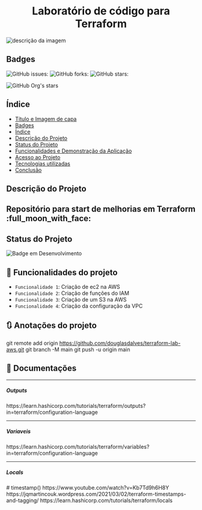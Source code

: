 <h1 align="center"> Laboratório de código para Terraform </h1>

![descrição da imagem](https://imgur.com/gallery/SrIiOc7)

## Badges

![GitHub issues:](https://img.shields.io/github/issues/douglasdalves/terraform-lab-aws)
![GitHub forks:](https://img.shields.io/github/forks/douglasdalves/terraform-lab-aws)
![GitHub stars:](https://img.shields.io/github/stars/douglasdalves/terraform-lab-aws)

![GitHub Org's stars](https://img.shields.io/github/stars/douglasdalves?style=social)

## Índice 

* [Título e Imagem de capa](#Título-e-Imagem-de-capa)
* [Badges](#badges)
* [Índice](#índice)
* [Descrição do Projeto](#descrição-do-projeto)
* [Status do Projeto](#status-do-Projeto)
* [Funcionalidades e Demonstração da Aplicação](#funcionalidades-e-demonstração-da-aplicação)
* [Acesso ao Projeto](#acesso-ao-projeto)
* [Tecnologias utilizadas](#tecnologias-utilizadas)
* [Conclusão](#conclusão)

## Descrição do Projeto

<h2> Repositório para start de melhorias em Terraform :full_moon_with_face: </h2>

## Status do Projeto

![Badge em Desenvolvimento](http://img.shields.io/static/v1?label=STATUS&message=EM%20DESENVOLVIMENTO&color=GREEN&style=for-the-badge)

## :hammer: Funcionalidades do projeto

- `Funcionalidade 1`: Criação de ec2 na AWS
- `Funcionalidade 2`: Criação de funções do IAM
- `Funcionalidade 3`: Criação de um S3 na AWS
- `Funcionalidade 4`: Criação da configuração da VPC


## :arrows_clockwise: Anotações do projeto

git remote add origin https://github.com/douglasdalves/terraform-lab-aws.git
git branch -M main
git push -u origin main

## :twisted_rightwards_arrows: Documentações 

--- 
<h5> Outputs </h5>
https://learn.hashicorp.com/tutorials/terraform/outputs?in=terraform/configuration-language

--- 
<h5> Variaveis </h5> 
https://learn.hashicorp.com/tutorials/terraform/variables?in=terraform/configuration-language


--- 
<h5> Locals </h5> 
    # timestamp()
https://www.youtube.com/watch?v=Kb7Td9h6H8Y
https://jqmartincouk.wordpress.com/2021/03/02/terraform-timestamps-and-tagging/
https://learn.hashicorp.com/tutorials/terraform/locals
